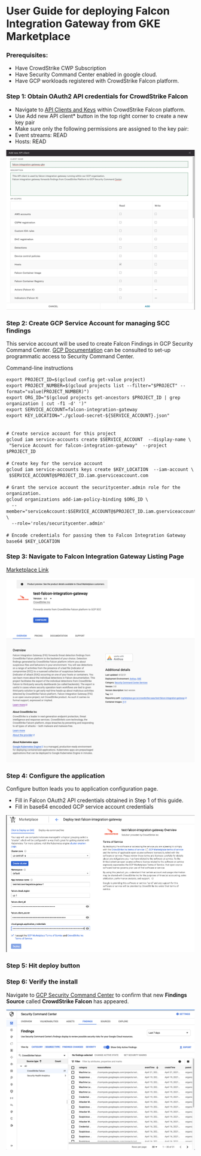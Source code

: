 # User Guide for deploying Falcon Integration Gateway from GKE Marketplace

### Prerequisites:

 - Have CrowdStrike CWP Subscription
 - Have Security Command Center enabled in google cloud.
 - Have GCP workloads registered with CrowdStrike Falcon platform.

### Step 1: Obtain OAuth2 API credentials for CrowdStrike Falcon

 - Navigate to [API Clients and Keys](https://falcon.crowdstrike.com/support/api-clients-and-keys) within CrowdStrike Falcon platform.
 - Use Add new API client* button in the top right corner to create a new key pair
 - Make sure only the following permissions are assigned to the key pair:
  - Event streams: READ
  - Hosts: READ
 
![api keys](assets/api_keys.png)
 
### Step 2: Create GCP Service Account for managing SCC findings

This service account will be used to create Falcon Findings in GCP Security Command Center. [GCP Documentation](https://cloud.google.com/security-command-center/docs/how-to-programmatic-access) can be consulted to set-up programmatic access to Security Command Center.

Command-line instructions
```
export PROJECT_ID=$(gcloud config get-value project)
export PROJECT_NUMBER=$(gcloud projects list --filter="$PROJECT" --format="value(PROJECT_NUMBER)")
export ORG_ID="$(gcloud projects get-ancestors $PROJECT_ID | grep organization | cut -f1 -d' ')"
export SERVICE_ACCOUNT=falcon-integration-gateway
export KEY_LOCATION="./gcloud-secret-${SERVICE_ACCOUNT}.json"


# Create service account for this project
gcloud iam service-accounts create $SERVICE_ACCOUNT  --display-name \
 "Service Account for falcon-integration-gateway"  --project $PROJECT_ID

# Create key for the service account
gcloud iam service-accounts keys create $KEY_LOCATION  --iam-account \
 $SERVICE_ACCOUNT@$PROJECT_ID.iam.gserviceaccount.com

# Grant the service account the securitycenter.admin role for the organization.
gcloud organizations add-iam-policy-binding $ORG_ID \
  --member="serviceAccount:$SERVICE_ACCOUNT@$PROJECT_ID.iam.gserviceaccount.com" \
  --role='roles/securitycenter.admin'

# Encode credentials for passing them to Falcon Integration Gateway
base64 $KEY_LOCATION
```

### Step 3: Navigate to Falcon Integration Gateway Listing Page

[Marketplace Link](https://console.cloud.google.com/marketplace/product/crowdstrike-saas/falcon-integration-gateway)

![overview](assets/overview.png)

### Step 4: Configure the application

Configure button leads you to application configuration page.
 - Fill in Falcon OAuth2 API credentials obtained in Step 1 of this guide.
 - Fill in base64 encoded GCP service account credentials

![configure](assets/configure.png)

### Step 5: Hit deploy button

### Step 6: Verify the install

Navigate to [GCP Security Command Center](https://console.cloud.google.com/security/command-center/findings) to confirm that new **Findings Source** called **CrowdStrike Falcon** has appeared.

![scc](assets/scc.png)
